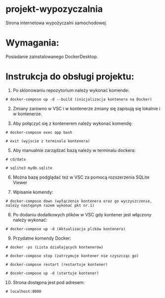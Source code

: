 # projekt-wypozyczalnia
Strona internetowa wypożyczalni samochodowej.

# Wymagania:

Posiadanie zainstalowanego DockerDesktop.

# Instrukcja do obsługi projektu:

  1. Po sklonowaniu repozytorium należy wykonać komende:

    # docker-compose up -d --build (inicjalizacja kontenera na Docker)

  2. Zmiany zarówno w VSC i w kontenerze zmiany się zapisują się lokalnie i w kontenerze.

  3. Aby połączyć się z kontenerem należy wykonać komendę:

    # docker-compose exec app bash

    # exit (wyjscie z terminala kontenera)
  
  5. Aby manualnie zarządzać bazą należy w terminalu dockera:

    # cd/data

    # sqlite3 mydb.sqlite

  6. Można bazę podglądać też w VSC za pomocą rozszerzenia SQLite Viewer

  7. Wpisanie komendy:

    # docker-compose down (wyłączenie kontenera oraz go wyczyszczenie, należy następnym razem wykonać pkt nr.1)

  8. Po dodaniu dodatkowych plików w VSC gdy kontener jest włączony należy wykonać:

    # docker-compose up -d (Aktualizacja plików kontenera)

  9. Przydatne komendy Docker:

    # docker -ps (Lista działających kontenerów)

    # docker-compose stop (zatrzymuje kontener nie czyszcząc go)

    # docker-compose restart (restartuje kontener)

    # docekr-compose up -d (startuje kontener)
    
  10. Strona dostępna jest pod adresem:
  
    # localhost:8080